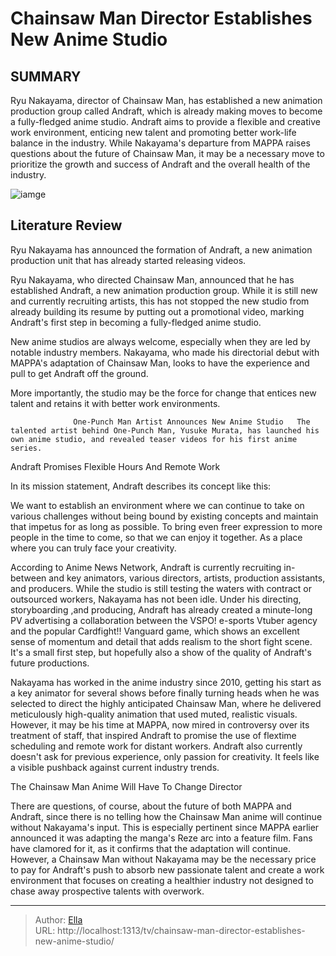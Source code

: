 # Chainsaw Man Director Establishes New Anime Studio


## SUMMARY 



  Ryu Nakayama, director of Chainsaw Man, has established a new animation production group called Andraft, which is already making moves to become a fully-fledged anime studio.   Andraft aims to provide a flexible and creative work environment, enticing new talent and promoting better work-life balance in the industry.   While Nakayama&#39;s departure from MAPPA raises questions about the future of Chainsaw Man, it may be a necessary move to prioritize the growth and success of Andraft and the overall health of the industry.  

![iamge](https://static1.srcdn.com/wordpress/wp-content/uploads/2023/10/chainsaw-man-from-chainsaw-man.jpg)

## Literature Review
Ryu Nakayama has announced the formation of Andraft, a new animation production unit that has already started releasing videos.




Ryu Nakayama, who directed Chainsaw Man, announced that he has established Andraft, a new animation production group. While it is still new and currently recruiting artists, this has not stopped the new studio from already building its resume by putting out a promotional video, marking Andraft&#39;s first step in becoming a fully-fledged anime studio.




New anime studios are always welcome, especially when they are led by notable industry members. Nakayama, who made his directorial debut with MAPPA&#39;s adaptation of Chainsaw Man, looks to have the experience and pull to get Andraft off the ground.


 

More importantly, the studio may be the force for change that entices new talent and retains it with better work environments.

                  One-Punch Man Artist Announces New Anime Studio   The talented artist behind One-Punch Man, Yusuke Murata, has launched his own anime studio, and revealed teaser videos for his first anime series.    


 Andraft Promises Flexible Hours And Remote Work 
         




In its mission statement, Andraft describes its concept like this:


We want to establish an environment where we can continue to take on various challenges without being bound by existing concepts and maintain that impetus for as long as possible. To bring even freer expression to more people in the time to come, so that we can enjoy it together. As a place where you can truly face your creativity.


According to Anime News Network, Andraft is currently recruiting in-between and key animators, various directors, artists, production assistants, and producers. While the studio is still testing the waters with contract or outsourced workers, Nakayama has not been idle. Under his directing, storyboarding ,and producing, Andraft has already created a minute-long PV advertising a collaboration between the VSPO! e-sports Vtuber agency and the popular Cardfight!! Vanguard game, which shows an excellent sense of momentum and detail that adds realism to the short fight scene. It&#39;s a small first step, but hopefully also a show of the quality of Andraft&#39;s future productions.




Nakayama has worked in the anime industry since 2010, getting his start as a key animator for several shows before finally turning heads when he was selected to direct the highly anticipated Chainsaw Man, where he delivered meticulously high-quality animation that used muted, realistic visuals. However, it may be his time at MAPPA, now mired in controversy over its treatment of staff, that inspired Andraft to promise the use of flextime scheduling and remote work for distant workers. Andraft also currently doesn&#39;t ask for previous experience, only passion for creativity. It feels like a visible pushback against current industry trends.



 The Chainsaw Man Anime Will Have To Change Director 
          

There are questions, of course, about the future of both MAPPA and Andraft, since there is no telling how the Chainsaw Man anime will continue without Nakayama&#39;s input. This is especially pertinent since MAPPA earlier announced it was adapting the manga&#39;s Reze arc into a feature film. Fans have clamored for it, as it confirms that the adaptation will continue. However, a Chainsaw Man without Nakayama may be the necessary price to pay for Andraft&#39;s push to absorb new passionate talent and create a work environment that focuses on creating a healthier industry not designed to chase away prospective talents with overwork.






---

> Author: [Ella](https://instagram.hk.cn/)  
> URL: http://localhost:1313/tv/chainsaw-man-director-establishes-new-anime-studio/  


